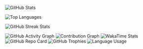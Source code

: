 <!-- GitHub Stats -->
![GitHub Stats](https://github-readme-stats.vercel.app/api?username=VA-run23&show_icons=true&theme=dark)

<!-- Top Languages -->
![Top Languages](https://github-readme-stats.vercel.app/api/top-langs/?username=VA-run23&layout=compact&theme=dark)

<!-- GitHub Streak Stats -->
<p><img align="center" src="https://github-readme-streak-stats.herokuapp.com/?user=VA-run23&theme=dark" alt="GitHub Streak Stats" /></p>

<!-- GitHub Activity Graph -->
<img src="https://activity-graph.herokuapp.com/graph?username=VA-run23&theme=dark" alt="GitHub Activity Graph" />

<!-- GitHub Contribution Graph -->
<img src="https://raw.githubusercontent.com/oxSecurity/ox-profile/master/ox-profile.png" alt="Contribution Graph" />

<!-- WakaTime Stats -->
<img src="https://wakatime.com/badge/user/VA-run23.svg" alt="WakaTime Stats" />

<!-- GitHub Repo Card Example -->
<img src="https://github-readme-repo-card.vercel.app/?username=VA-run23&repo=REPOSITORY_NAME&theme=dark" alt="GitHub Repo Card" />

<!-- GitHub Trophies -->
<img src="https://github-profile-trophy.vercel.app/?username=VA-run23&theme=dark" alt="GitHub Trophies" />

<!-- Language Usage Graph -->
<img src="https://github.com/pauldmccarthy/github-language-usage/blob/main/graphs/LANGUAGE-graph.svg" alt="Language Usage" />
